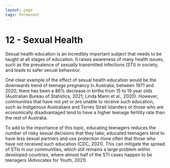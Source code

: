 ```yaml
---
layout: page
tags: Permanent 
---
```


# 12 - Sexual Health

Sexual health education is an incredibly important subject that needs to be taught at all stages of education. It raises awareness of many health issues, such as the prevalence of sexually transmitted infections (STI) in society, and leads to safer sexual behaviour. 

One clear example of the effect of sexual health education would be the downwards trend of teenage pregnancy in Australia; between 1971 and 2020, there has been a 86% decrease in births from 15 to 19 year olds (Australian Bureau of Statistics, 2021; Linda Mann et al., 2020). However, communities that have not yet or are unable to receive such education, such as Indigenous Australians and Torres Strait Islanders or those who are economically disadvantaged tend to have a higher teenage fertility rate than the rest of Australia.

To add to the importance of this topic, educating teenagers reduces the number of risky sexual decisions that they take; educated teenagers tend to have less sexual partners and use protection more often that those who have not received such education (CDC, 2021). This can mitigate the spread of STIs in our communities, which still remains a large problem within developed countries, where almost half of the STI cases happen to be teenagers (Advocates for Youth, 2021).